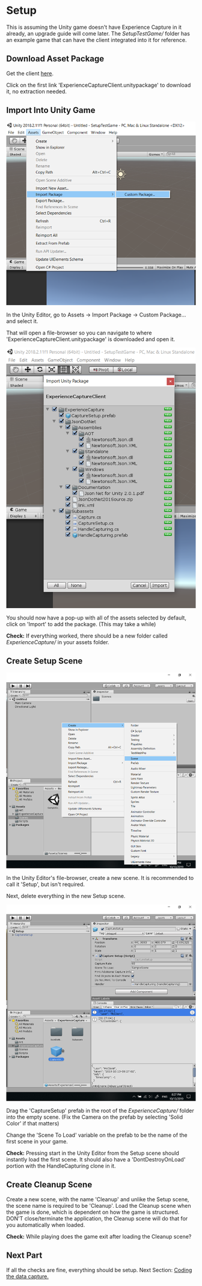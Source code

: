 # Setup

This is assuming the Unity game doesn't have Experience Capture in it already, an
upgrade guide will come later. The *SetupTestGame/* folder has an example 
game that can have the client integrated into it for reference.

## Download Asset Package

Get the client [here](https://github.com/jhburns/ExperienceCapture/releases/tag/client.1.1.6).

Click on the first link 'ExperienceCaptureClient.unitypackage' to download it, no extraction needed.

## Import Into Unity Game

![Opening asset menu](images/import_package.png)

In the Unity Editor, go to Assets -> Import Package -> Custom Package... and select it.

That will open a file-browser so you can navigate to where 'ExperienceCaptureClient.unitypackage'
is downloaded and open it. 

![Importing package](images/import_menu.png)

You should now have a pop-up with all of the assets selected by default, click on 
'Import' to add the package. (This may take a while)

**Check:** If everything worked, there should be a new folder called *ExperienceCapture/* in your assets folder.

## Create Setup Scene

![Making a new scene](images/new_scene.png)

In the Unity Editor's file-browser, create a new scene. It is recommended to call it 'Setup', but
isn't required. 

Next, delete everything in the new Setup scene. 

![Dragging in prefab](images/prefab.png)

Drag the 'CaptureSetup' prefab in the root of the *ExperienceCapture/* folder into the empty scene.
(Fix the Camera on the prefab by selecting 'Solid Color' if that matters)

Change the 'Scene To Load' variable on the prefab to be the name of the first scene in your 
game. 

**Check:** Pressing start in the Unity Editor from the Setup scene should instantly load the first scene.
It should also have a 'DontDestroyOnLoad' portion with the HandleCapturing clone in it.

## Create Cleanup Scene

Create a new scene, with the name 'Cleanup' and unlike the Setup scene, the scene name
is required to be 'Cleanup'. Load the Cleanup scene when the game is done, which
is dependent on how the game is structured. DON'T close/terminate the application,
the Cleanup scene will do that for you automatically when loaded. 

**Check:** While playing does the game exit after loading the Cleanup scene?

## Next Part

If all the checks are fine, everything should be setup. Next Section: [Coding the data capture.](Coding.md)